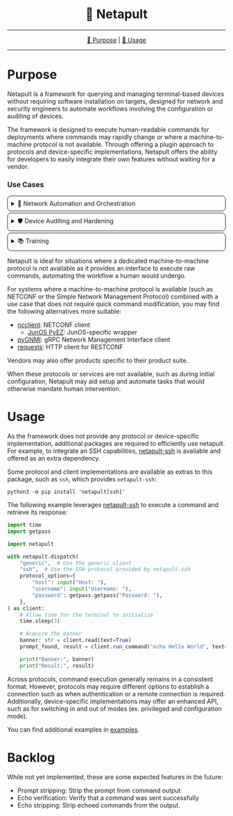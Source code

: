 <!--suppress HtmlDeprecatedAttribute-->
<div align="center">
   <h1>🏹 Netapult</h1>
</div>

<hr />

<div align="center">

[💼 Purpose](#purpose) | [🏁 Usage](#usage)

</div>

<hr />

# Purpose

Netapult is a framework for querying and managing terminal-based devices without requiring software installation on 
targets, designed for network and security engineers to automate workflows involving the configuration or auditing of 
devices.

The framework is designed to execute human-readable commands for deployments where commands may rapidly change or where
a machine-to-machine protocol is not available. Through offering a plugin approach to protocols and device-specific
implementations, Netapult offers the ability for developers to easily integrate their own features without waiting for
a vendor.

### Use Cases

<details style="border: 1px solid; border-radius: 8px; padding: 8px; margin-top: 4px;">
<summary>🤖 Network Automation and Orchestration</summary>

Automate repetitive tasks such as configuration management, asset inventorying, and compliance checking.

</details>

<details style="border: 1px solid; border-radius: 8px; padding: 8px; margin-top: 4px;">
<summary>🛡️ Device Auditing and Hardening</summary>

Acquire device information at scale to enable environment-aware risk management.

</details>

<details style="border: 1px solid; border-radius: 8px; padding: 8px; margin-top: 4px;">
<summary>📚 Training</summary>

Rapidly configure a lab environment for trainees or validate their configuration.

</details>

Netapult is ideal for situations where a dedicated machine-to-machine protocol is not available as it provides an 
interface to execute raw commands, automating the workflow a human would undergo.

For systems where a machine-to-machine protocol is available (such as NETCONF or the Simple Network Management Protocol) 
combined with a use case that does not require quick command modification, you may find the following alternatives
more suitable:

- [ncclient](https://pypi.org/project/ncclient/): NETCONF client
  - [JunOS PyEZ](https://pypi.org/project/junos-eznc/): JunOS-specific wrapper
- [pyGNMI](https://pypi.org/project/pygnmi/): gRPC Network Management Interface client
- [requests](https://pypi.org/project/requests/): HTTP client for RESTCONF

Vendors may also offer products specific to their product suite. 

When these protocols or services are not available, such as during initial configuration, Netapult may aid setup and 
automate tasks that would otherwise mandate human intervention.

# Usage

As the framework does not provide any protocol or device-specific implementation, additional packages are required to 
efficiently use netapult. For example, to integrate an SSH capabilities, 
[netapult-ssh](https://pypi.org/project/netapult-ssh/) is available and offered as an extra dependency.

Some protocol and client implementations are available as extras to this package, such as `ssh`, which provides 
`netapult-ssh`:

```shell
python3 -m pip install 'netapult[ssh]'
```

The following example leverages [netapult-ssh](https://pypi.org/project/netapult-ssh/) to execute a command and retrieve 
its response:

```python
import time
import getpass

import netapult

with netapult.dispatch(
    "generic",  # Use the generic client
    "ssh",  # Use the SSH protocol provided by netapult-ssh
    protocol_options={
        "host": input("Host: "),
        "username": input("Username: "),
        "password": getpass.getpass("Password: "),
    },
) as client:
    # Allow time for the terminal to initialize
    time.sleep(3)

    # Acquire the banner
    banner: str = client.read(text=True)
    prompt_found, result = client.run_command("echo Hello World", text=True)

    print("Banner:", banner)
    print("Result:", result)
```

Across protocols, command execution generally remains in a consistent format. However, protocols may require different
options to establish a connection such as when authentication or a remote connection is required. Additionally,
device-specific implementations may offer an enhanced API, such as for switching in and out of modes 
(ex. privileged and configuration mode).

You can find additional examples in [examples](examples).

# Backlog

While not yet implemented, these are some expected features in the future:
- Prompt stripping: Strip the prompt from command output
- Echo verification: Verify that a command was sent successfully
- Echo stripping: Strip echoed commands from the output.
